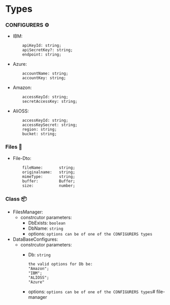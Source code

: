 # Types
### CONFIGURERS ⚙️
* IBM: 
    ```
        apiKeyId: string;
        apiSecretKey?: string; 
        endpoint: string;
    ```
* Azure:
    ```
        accountName: string;
        accountKey: string;
    ```
* Amazon:
    ```
        accessKeyId: string;
        secretAccessKey: string;
    ```
* AliOSS:
    ```
        accessKeyId: string;
        accessKeySecret: string;
        region: string;
        bucket: string;
    ```
### Files 📁
* File-Dto:
    ```
        fileName:       string;
        originalname:   string;
        mimeType:       string;
        buffer:         Buffer;
        size:           number;
    ```
### Class 📦
* FilesManager:
    * constrcutor parameters:
        * DbExists: ``boolean``
        * DbName:   ``string``
        * options:  ``options can be of one of the CONFIGURERS types``
* DataBaseConfigures:
    * constrcutor parameters:
        * Db: ``string``    

            ```
            the valid options for Db be:
            "Amazon";
            "IBM";
            "ALIOSS";
            "Azure"
            ```

        * options:  ``options can be of one of the CONFIGURERS types``#   f i l e - m a n a g e r 
 
 